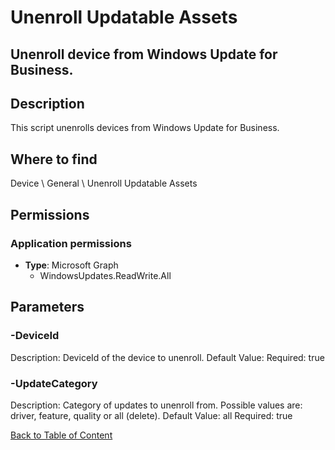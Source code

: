 # Unenroll Updatable Assets

## Unenroll device from Windows Update for Business.

## Description
This script unenrolls devices from Windows Update for Business.

## Where to find
Device \ General \ Unenroll Updatable Assets

## Permissions
### Application permissions
- **Type**: Microsoft Graph
  - WindowsUpdates.ReadWrite.All


## Parameters
### -DeviceId
Description: DeviceId of the device to unenroll.
Default Value: 
Required: true

### -UpdateCategory
Description: Category of updates to unenroll from. Possible values are: driver, feature, quality or all (delete).
Default Value: all
Required: true


[Back to Table of Content](../../../README.md)

